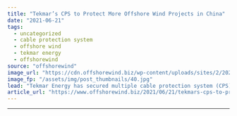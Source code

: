 ```yaml
---
title: "Tekmar’s CPS to Protect More Offshore Wind Projects in China"
date: "2021-06-21"
tags: 
  - uncategorized
  - cable protection system
  - offshore wind
  - tekmar energy
  - offshorewind
source: "offshorewind"
image_url: "https://cdn.offshorewind.biz/wp-content/uploads/sites/2/2021/06/21133503/Tekmar-Energy.jpg"
image_fp: "/assets/img/post_thumbnails/40.jpg"
lead: "Tekmar Energy has secured multiple cable protection system (CPS) supply contracts to protect over"
article_url: "https://www.offshorewind.biz/2021/06/21/tekmars-cps-to-protect-more-offshore-wind-projects-in-china/"
---
```


---
